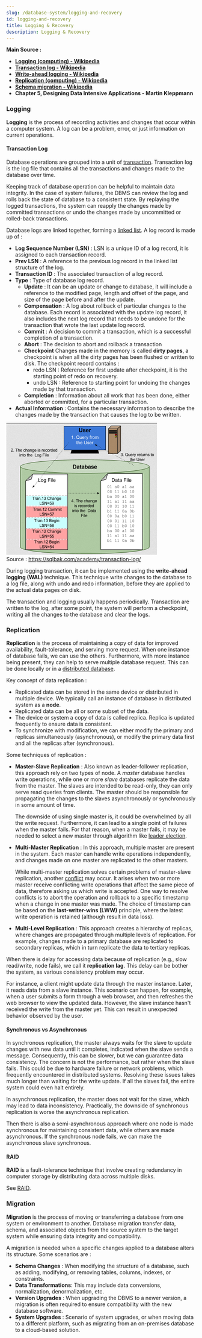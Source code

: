 ```yaml
---
slug: /database-system/logging-and-recovery
id: logging-and-recovery
title: Logging & Recovery
description: Logging & Recovery
---
```


**Main Source :**

- **[Logging (computing) - Wikipedia](<https://en.wikipedia.org/wiki/Logging_(computing)>)**
- **[Transaction log - Wikipedia](https://en.wikipedia.org/wiki/Transaction_log)**
- **[Write-ahead logging - Wikipedia](https://en.wikipedia.org/wiki/Write-ahead_logging)**
- **[Replication (computing) - Wikipedia](<https://en.wikipedia.org/wiki/Replication_(computing)>)**
- **[Schema migration - Wikipedia](https://en.wikipedia.org/wiki/Schema_migration)**
- **Chapter 5, Designing Data Intensive Applications - Martin Kleppmann**

### Logging

**Logging** is the process of recording activities and changes that occur within a computer system. A log can be a problem, error, or just information on current operations.

#### Transaction Log

Database operations are grouped into a unit of [transaction](/database-system/transactions). Transaction log is the log file that contains all the transactions and changes made to the database over time.

Keeping track of database operation can be helpful to maintain data integrity. In the case of system failures, the DBMS can review the log and rolls back the state of database to a consistent state. By replaying the logged transactions, the system can reapply the changes made by committed transactions or undo the changes made by uncommitted or rolled-back transactions.

Database logs are linked together, forming a [linked list](/data-structures-and-algorithms/linked-list). A log record is made up of :

- **Log Sequence Number (LSN)** : LSN is a unique ID of a log record, it is assigned to each transaction record.
- **Prev LSN** : A reference to the previous log record in the linked list structure of the log.
- **Transaction ID** : The associated transaction of a log record.
- **Type** : Type of database log record.
  - **Update** : It can be an update or change to database, it will include a reference to the modified page, length and offset of the page, and size of the page before and after the update.
  - **Compensation** : A log about rollback of particular changes to the database. Each record is associated with the update log record, it also includes the next log record that needs to be undone for the transaction that wrote the last update log record.
  - **Commit** : A decision to commit a transaction, which is a successful completion of a transaction.
  - **Abort** : The decision to abort and rollback a transaction
  - **Checkpoint** Changes made in the memory is called **dirty pages**, a checkpoint is when all the dirty pages has been flushed or written to disk. The checkpoint record contains :
    - redo LSN : Reference for first update after checkpoint, it is the starting point of redo on recovery.
    - undo LSN : Reference to starting point for undoing the changes made by that transaction.
  - **Completion** : Information about all work that has been done, either aborted or committed, for a particular transaction.
- **Actual Information** : Contains the necessary information to describe the changes made by the transaction that causes the log to be written.

![Transaction log](./transaction-log.png)  
Source : https://sqlbak.com/academy/transaction-log/

During logging transaction, it can be implemented using the **write-ahead logging (WAL)** technique. This technique write changes to the database to a log file, along with undo and redo information, before they are applied to the actual data pages on disk.

The transaction and logging usually happens periodically. Transaction are written to the log, after some point, the system will perform a checkpoint, writing all the changes to the database and clear the logs.

### Replication

**Replication** is the process of maintaining a copy of data for improved availability, fault-tolerance, and serving more request. When one instance of database fails, we can use the others. Furthermore, with more instance being present, they can help to serve multiple database request. This can be done locally or in a [distributed database](/cloud-computing-and-distributed-systems/distributed-database).

Key concept of data replication :

- Replicated data can be stored in the same device or distributed in multiple device. We typically call an instance of database in distributed system as a **node**.
- Replicated data can be all or some subset of the data.
- The device or system a copy of data is called replica. Replica is updated frequently to ensure data is consistent.
- To synchronize with modification, we can either modify the primary and replicas simultaneously (asynchronous), or modify the primary data first and all the replicas after (synchronous).

Some techniques of replication :

- **Master-Slave Replication** : Also known as leader-follower replication, this approach rely on two types of node. A _master_ database handles write operations, while one or more _slave_ databases replicate the data from the master. The slaves are intended to be read-only, they can only serve read queries from clients. The master should be responsible for propagating the changes to the slaves asynchronously or synchronously in some amount of time.

  The downside of using single master is, it could be overwhelmed by all the write request. Furthermore, it can lead to a single point of failures when the master fails. For that reason, when a master fails, it may be needed to select a new master through algorithm like [leader election](/cloud-computing-and-distributed-systems/distributed-systems-model#leader-election).

- **Multi-Master Replication** : In this approach, multiple master are present in the system. Each master can handle write operations independently, and changes made on one master are replicated to the other masters.

  While multi-master replication solves certain problems of master-slave replication, another [conflict](/database-system/concurrency-control#conflict-serializability) may occur. It arises when two or more master receive conflicting write operations that affect the same piece of data, therefore asking us which write is accepted. One way to resolve conflicts is to abort the operation and rollback to a specific timestamp when a change in one master was made. The choice of timestamp can be based on the **last-writer-wins (LWW)** principle, where the latest write operation is retained (although result in data loss).

- **Multi-Level Replication** : This approach creates a hierarchy of replicas, where changes are propagated through multiple levels of replication. For example, changes made to a primary database are replicated to secondary replicas, which in turn replicate the data to tertiary replicas.

When there is delay for accessing data because of replication (e.g., slow read/write, node fails), we call it **replication lag**. This delay can be bother the system, as various consistency problem may occur.

For instance, a client might update data through the master instance. Later, it reads data from a slave instance. This scenario can happen, for example, when a user submits a form through a web browser, and then refreshes the web browser to view the updated data. However, the slave instance hasn't received the write from the master yet. This can result in unexpected behavior observed by the user.

#### Synchronous vs Asynchronous

In synchronous replication, the master always waits for the slave to update changes with new data until it completes, indicated when the slave sends a message. Consequently, this can be slower, but we can guarantee data consistency. The concern is not the performance, but rather when the slave fails. This could be due to hardware failure or network problems, which frequently encountered in distributed systems. Resolving these issues takes much longer than waiting for the write update. If all the slaves fail, the entire system could even halt entirely.

In asynchronous replication, the master does not wait for the slave, which may lead to data inconsistency. Practically, the downside of synchronous replication is worse the asynchronous replication.

Then there is also a semi-asynchronous approach where one node is made synchronous for maintaining consistent data, while others are made asynchronous. If the synchronous node fails, we can make the asynchronous slave synchronous.

#### RAID

**RAID** is a fault-tolerance technique that involve creating redundancy in computer storage by distributing data across multiple disks.

See [RAID](/operating-system/disk-management#raid).

### Migration

**Migration** is the process of moving or transferring a database from one system or environment to another. Database migration transfer data, schema, and associated objects from the source system to the target system while ensuring data integrity and compatibility.

A migration is needed when a specific changes applied to a database alters its structure. Some scenarios are :

- **Schema Changes** : When modifying the structure of a database, such as adding, modifying, or removing tables, columns, indexes, or constraints.
- **Data Transformations**: This may include data conversions, normalization, denormalization, etc.
- **Version Upgrades** : When upgrading the DBMS to a newer version, a migration is often required to ensure compatibility with the new database software.
- **System Upgrades** : Scenario of system upgrades, or when moving data to a different platform, such as migrating from an on-premises database to a cloud-based solution.
